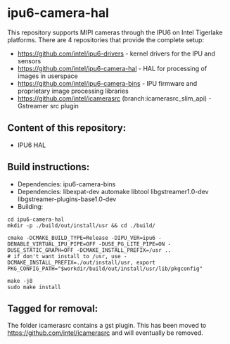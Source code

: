 # ipu6-camera-hal

This repository supports MIPI cameras through the IPU6 on Intel Tigerlake platforms. There are 4 repositories that provide the complete setup:

* https://github.com/intel/ipu6-drivers - kernel drivers for the IPU and sensors
* https://github.com/intel/ipu6-camera-hal - HAL for processing of images in userspace
* https://github.com/intel/ipu6-camera-bins - IPU firmware and proprietary image processing libraries
* https://github.com/intel/icamerasrc (branch:icamerasrc_slim_api) - Gstreamer src plugin


## Content of this repository:
* IPU6 HAL

## Build instructions:
* Dependencies: ipu6-camera-bins
* Dependencies: libexpat-dev automake libtool libgstreamer1.0-dev libgstreamer-plugins-base1.0-dev
* Building:
```
cd ipu6-camera-hal
mkdir -p ./build/out/install/usr && cd ./build/

cmake -DCMAKE_BUILD_TYPE=Release -DIPU_VER=ipu6 -DENABLE_VIRTUAL_IPU_PIPE=OFF -DUSE_PG_LITE_PIPE=ON -DUSE_STATIC_GRAPH=OFF -DCMAKE_INSTALL_PREFIX=/usr ..
# if don't want install to /usr, use -DCMAKE_INSTALL_PREFIX=./out/install/usr, export PKG_CONFIG_PATH="$workdir/build/out/install/usr/lib/pkgconfig"

make -j8
sudo make install
```

## Tagged for removal:
The folder icamerasrc contains a gst plugin. This has been moved to https://github.com/intel/icamerasrc and will eventually be removed.
